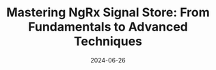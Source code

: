 ---
slug: angular-mastering-ngrx-signalstore
tag: Deep Dive
title: 'Mastering NgRx Signal Store: From Fundamentals to Advanced Techniques'
description: Explore the power of NgRx Signal Store in a comprehensive workshop led by core members of the NgRx team by Alex Okrushko and Marko Stanimirović. This workshop offers a deep dive into the world of reactive state management powered by Angular Signals.<br /><br /> NgRx SignalStore is a fully-featured state management solution that offers a robust way to manage application state. With its native support for Signals, it provides the ability to define stores in a clear and declarative manner. The simplicity and flexibility of SignalStore, coupled with its opinionated and extensible design, establish it as a versatile solution for effective state management in Angular.<br /><br /> <b>What to Expect:</b> In this workshop, we’ll walk through the fundamentals of the NgRx SignalStore with in-depth discussions, exercises, and code labs. We'll guide you through leveraging the power of both Signals and RxJS, showing you how to use each in the places where they shine, unlocking the full potential of reactivity in Angular. After exploring core concepts, we'll delve into using SignalStore plugins and state management patterns that ensure code cleanliness, scalability, and robustness.<br /><br /> <b>Prerequisites:</b> Participants should have a basic understanding of Angular and TypeScript fundamentals. Experience with NgRx and Signals is not required but would be beneficial.
date: '2024-06-26'
authors: 
    - name: Alex Okrushko
      biography: Alex is a Senior Software Engineer at Snowflake. He is part of the NgRx team, GDE in Angular, Angular Toronto organizer, and co-organizer of the official Angular Discord. In his free time, he loves to learn & share knowledge, provides NgRx workshops and helps with ts.dev/style - the TypeScript style guide.
      image: photo/authors/alex-okrushko.webp
      link: https://twitter.com/AlexOkrushko/
    - name: Marko Stanimirović
      biography: Marko is a Principal Frontend Engineer at Swiss Marketplace Group. He is also a core member of the NgRx and AnalogJS teams, a Google Developer Expert in Angular, and an organizer of the Angular Belgrade group. Marko actively contributes to open-source software, shares knowledge through technical articles and talks, and enjoys playing the guitar. He holds a Master of Science in Software Engineering from the University of Belgrade.
      image: photo/authors/marko-stanimirovic.webp
      link: https://twitter.com/MarkoStDev
    - name: Brandon Roberts
      biography: Brandon is an Open Source Advocate, focused on community engagement, content creation, and collaboration. He enjoys learning new things, helping other developers be successful, speaking at conferences, and contributing to open source. He is a GDE, technical writer, and a maintainer of the NgRx project, and creator of AnalogJS.
      image: https://cache.sessionize.com/image/f9d8-400o400o1-9PLBjjd84cKbTHVy9wQnvt.jpeg
      link: https://twitter.com/brandontroberts
location: 
    name: Midas Palace Hotel
    mapsLink: /venue
image: /photo/workshop-mastering-NgRx-SignalStore-cover.webp
link: /workshops/angular-mastering-ngrx-signalstore
ticket: https://ti.to/ngrome-events/mastering-ngrx-signalstore
col: 1
socialDescription: 'Join me at NgRome 2024 for a comprehensive workshop on mastering NgRx Signal Store! Led by NgRx core members Alex Okrushko & Marko Stanimirović, this session offers in-depth insights into reactive state management with Angular Signals. Secure your spot now! #NgRome #NgRx #Workshop'
---